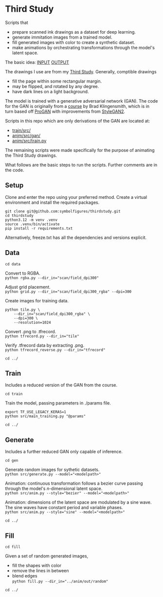 # Third Study

Scripts that 
- prepare scanned ink drawings as a dataset for deep learning.
- generate immitation images from a trained model.
- fill generated images with color to create a synthetic dataset.
- make animations by orchestrating transformations through the model's latent space.

The basic idea: [INPUT](https://symbolfigures.io/thirdstudy/png/2-01.png)
[OUTPUT](https://symbolfigures.io/thirdstudy/anim/sample.mp4)

The drawings I use are from my [Third Study](https://symbolfigures.io/thirdstudy.html). Generally, comptible drawings
- fill the page within some rectangular margin.
- may be flipped, and rotated by any degree.
- have dark lines on a light background.

The model is trained with a generative adversarial network (GAN). The code for the GAN is originally from a [course](https://www.udemy.com/course/high-resolution-generative-adversarial-networks) by Brad Klingensmith, which is in turn based off [ProGAN](https://arxiv.org/abs/1710.10196) with improvements from [StyleGAN2](https://arxiv.org/abs/1912.04958).

Scripts in this repo which are only derivations of the GAN are located at:
- [train/src/](train/src/)
- [anim/src/gan/](anim/src/gan/)
- [anim/src/train.py](anim/src/train.py)

The remaining scripts were made specifically for the purpose of animating the Third Study drawings.

What follows are the basic steps to run the scripts. Further comments are in the code.

## Setup

Clone and enter the repo using your preferred method. Create a virtual environment and install the required packages.

```
git clone git@github.com:symbolfigures/thirdstudy.git
cd thirdstudy
python3.12 -m venv .venv
source .venv/bin/activate
pip install -r requirements.txt
```

Alternatively, freeze.txt has all the dependencies and versions explicit.

## Data

`cd data`

Convert to RGBA.  
`python rgba.py --dir_in="scan/field_dpi300"`

Adjust grid placement.  
`python grid.py --dir_in="scan/field_dpi300_rgba" --dpi=300`

Create images for training data.  
```
python tile.py \
	--dir_in="scan/field_dpi300_rgba" \
	--dpi=300 \
	--resolution=1024
```

Convert .png to .tfrecord.  
`python tfrecord.py --dir_in="tile"`

Verify .tfrecord data by extracting .png.  
`python tfrecord_reverse.py --dir_in="tfrecord"`

`cd ../`

## Train

Includes a reduced version of the GAN from the course.

`cd train`

Train the model, passing parameters in ./params file.
```
export TF_USE_LEGACY_KERAS=1
python src/main_training.py "@params"
```

`cd ../`

## Generate

Includes a further reduced GAN only capable of inference.

`cd gen`

Generate random images for sythetic datasets.  
`python src/generate.py --model="<modelpath>"`

Animation: continuous transformation follows a bezier curve passing through the model's _n_-dimensional latent space.  
`python src/anim.py --style="bezier" --model="<modelpath>"`

Animation: dimensions of the latent space are modulated by a sine wave. The sine waves have constant period and variable phases.  
`python src/anim.py --style="sine" --model="<modelpath>"`

`cd ../`

## Fill

`cd fill`

Given a set of random generated images,
- fill the shapes with color
- remove the lines in between
- blend edges  
`python fill.py --dir_in="../anim/out/random"`

`cd ../`























